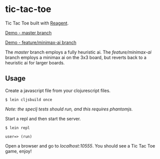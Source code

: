 # tic-tac-toe

Tic Tac Toe built with [Reagent](https://github.com/reagent-project/reagent).

[Demo - master branch](http://rc-tic-tac-toe.s3-website-us-west-1.amazonaws.com/)

[Demo - feature/minimax-ai branch](http://rc-tic-tac-toe-mm.s3-website-us-west-1.amazonaws.com/)

The *master* branch employs a fully heuristic ai. The *feature/minimax-ai* branch employs a minimax ai on the 3x3 board, but reverts back to a heuristic ai for larger boards.

## Usage

Create a javascript file from your clojurescript files.

```
$ lein cljsbuild once
```

*Note: the speclj tests should run, and this requires phantomjs.*

Start a repl and then start the server.

```
$ lein repl

user=> (run)
```

Open a browser and go to *localhost:10555*. You should see a Tic Tac Toe game, enjoy!
